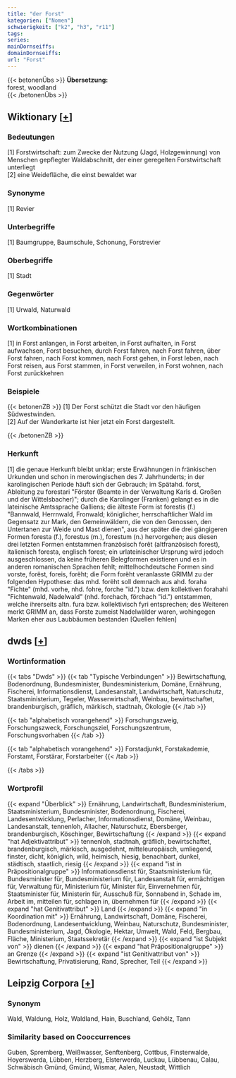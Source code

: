 ```yaml
---
title: "der Forst"
kategorien: ["Nomen"]
schwierigkeit: ["k2", "h3", "r11"]
tags:
series:
mainDornseiffs:
domainDornseiffs:
url: "Forst"
---
```


{{< betonenÜbs >}}
**Übersetzung:**  
forest, woodland  
{{< /betonenÜbs >}}

## Wiktionary [[+](https://de.wiktionary.org/wiki/Forst)]

### Bedeutungen
[1] Forstwirtschaft: zum Zwecke der Nutzung (Jagd, Holzgewinnung) von Menschen gepflegter Waldabschnitt, der einer geregelten Forstwirtschaft unterliegt  
[2] eine Weidefläche, die einst bewaldet war  

### Synonyme
[1] Revier  

### Unterbegriffe
[1] Baumgruppe, Baumschule, Schonung, Forstrevier  

### Oberbegriffe
[1] Stadt  

### Gegenwörter
[1] Urwald, Naturwald  

### Wortkombinationen
[1] in Forst anlangen, in Forst arbeiten, in Forst aufhalten, in Forst aufwachsen, Forst besuchen, durch Forst fahren, nach Forst fahren, über Forst fahren, nach Forst kommen, nach Forst gehen, in Forst leben, nach Forst reisen, aus Forst stammen, in Forst verweilen, in Forst wohnen, nach Forst zurückkehren  

### Beispiele
{{< betonenZB >}}
[1] Der Forst schützt die Stadt vor den häufigen Südwestwinden.  
[2] Auf der Wanderkarte ist hier jetzt ein Forst dargestellt.  

{{< /betonenZB >}}
### Herkunft
[1] die genaue Herkunft bleibt unklar; erste Erwähnungen in fränkischen Urkunden und schon in merowingischen des 7. Jahrhunderts; in der karolingischen Periode häuft sich der Gebrauch; im Spätahd. forst, Ableitung zu forestari "Förster (Beamte in der Verwaltung Karls d. Großen und der Wittelsbacher)"; durch die Karolinger (Franken) gelangt es in die lateinische Amtssprache Galliens; die älteste Form ist forestis (f.) "Bannwald, Herrnwald, Fronwald; königlicher, herrschaftlicher Wald im Gegensatz zur Mark, den Gemeinwäldern, die von den Genossen, den Untertanen zur Weide und Mast dienen", aus der später die drei gängigeren Formen foresta (f.), forestus (m.), forestum (n.) hervorgehen; aus diesen drei letzten Formen entstammen französisch forêt (altfranzösisch forest), italienisch foresta, englisch forest; ein urlateinischer Ursprung wird jedoch ausgeschlossen, da keine früheren Belegformen existieren und es in anderen romanischen Sprachen fehlt;  mittelhochdeutsche Formen sind vorste, forëst, foreis, forëht; die Form forëht veranlasste GRIMM zu der folgenden Hypothese: das mhd. forëht soll demnach aus ahd. foraha "Fichte" (mhd. vorhe, nhd. fohre, forche "id.") bzw. dem kollektiven forahahi "Fichtenwald, Nadelwald" (nhd. forchach, förchach "id.") entstammen, welche ihrerseits altn. fura bzw. kollektivisch fyri entsprechen; des Weiteren merkt GRIMM an, dass Forste zumeist Nadelwälder waren, wohingegen Marken eher aus Laubbäumen bestanden [Quellen fehlen]  



## dwds [[+](https://www.dwds.de/wb/Forst)]

### Wortinformation
{{< tabs "Dwds" >}}
{{< tab "Typische Verbindungen" >}}
Bewirtschaftung, Bodenordnung, Bundesminister, Bundesministerium, Domäne, Ernährung, Fischerei, Informationsdienst, Landesanstalt, Landwirtschaft, Naturschutz, Staatsministerium, Tegeler, Wasserwirtschaft, Weinbau, bewirtschaftet, brandenburgisch, gräflich, märkisch, stadtnah, Ökologie
{{< /tab >}}

{{< tab "alphabetisch vorangehend" >}}
Forschungszweig, Forschungszweck, Forschungsziel, Forschungszentrum, Forschungsvorhaben
{{< /tab >}}

{{< tab "alphabetisch vorangehend" >}}
Forstadjunkt, Forstakademie, Forstamt, Forstärar, Forstarbeiter
{{< /tab >}}

{{< /tabs >}}

### Wortprofil
{{< expand "Überblick" >}} Ernährung, Landwirtschaft, Bundesministerium, Staatsministerium, Bundesminister, Bodenordnung, Fischerei, Landesentwicklung, Perlacher, Informationsdienst, Domäne, Weinbau, Landesanstalt, tennenloh, Allacher, Naturschutz, Ebersberger, brandenburgisch, Köschinger, Bewirtschaftung {{< /expand >}}
{{< expand "hat Adjektivattribut" >}} tennenloh, stadtnah, gräflich, bewirtschaftet, brandenburgisch, märkisch, ausgedehnt, mitteleuropäisch, umliegend, finster, dicht, königlich, wild, heimisch, hiesig, benachbart, dunkel, städtisch, staatlich, riesig {{< /expand >}}
{{< expand "ist in Präpositionalgruppe" >}} Informationsdienst für, Staatsministerium für, Bundesminister für, Bundesministerium für, Landesanstalt für, ermächtigen für, Verwaltung für, Ministerium für, Minister für, Einvernehmen für, Staatsminister für, Ministerin für, Ausschuß für, Sonnabend in, Schade im, Arbeit im, mitteilen für, schlagen in, übernehmen für {{< /expand >}}
{{< expand "hat Genitivattribut" >}} Land {{< /expand >}}
{{< expand "in Koordination mit" >}} Ernährung, Landwirtschaft, Domäne, Fischerei, Bodenordnung, Landesentwicklung, Weinbau, Naturschutz, Bundesminister, Bundesministerium, Jagd, Ökologie, Hektar, Umwelt, Wald, Feld, Bergbau, Fläche, Ministerium, Staatssekretär {{< /expand >}}
{{< expand "ist Subjekt von" >}} dienen {{< /expand >}}
{{< expand "hat Präpositionalgruppe" >}} an Grenze {{< /expand >}}
{{< expand "ist Genitivattribut von" >}} Bewirtschaftung, Privatisierung, Rand, Sprecher, Teil {{< /expand >}}

## Leipzig Corpora [[+](https://corpora.uni-leipzig.de/en/res?word=Forst&corpusId=deu_newscrawl-public_2018)]


### Synonym
Wald, Waldung, Holz, Waldland, Hain, Buschland, Gehölz, Tann


### Similarity based on Cooccurrences
Guben, Spremberg, Weißwasser, Senftenberg, Cottbus, Finsterwalde, Hoyerswerda, Lübben, Herzberg, Elsterwerda, Luckau, Lübbenau, Calau, Schwäbisch Gmünd, Gmünd, Wismar, Aalen, Neustadt, Wittlich

